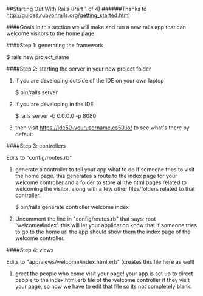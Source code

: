 ##Starting Out With Rails (Part 1 of 4)
######Thanks to http://guides.rubyonrails.org/getting_started.html

####Goals
In this section we will make and run a new rails app that can 
welcome visitors to the home page

####Step 1: generating the framework

   $ rails new project_name

####Step 2: starting the server in your new project folder
1. if you are developing outside of the IDE on your own laptop

   $ bin/rails server

2. if you are developing in the IDE

   $ rails server -b 0.0.0.0 -p 8080

3. then visit https://ide50-yourusername.cs50.io/ to see what's there by default

####Step 3: controllers

   Edits to "config/routes.rb"
   
1. generate a controller to tell your app what to do if someone tries to 
   visit the home page. this generates a route to the index page for your 
   welcome controller and a folder to store all the html pages related to
   welcoming the visitor, along with a few other files/folders related 
   to that controller.

   $ bin/rails generate controller welcome index

2. Uncomment the line in "config/routes.rb" that says: root 'welcome#index'. 
   this will let your application know that if someone tries to go to the home 
   url the app should show them the index page of the welcome controller.

####Step 4: views

   Edits to "app/views/welcome/index.html.erb" (creates this file here as well)
   
1. greet the people who come visit your page! your app is set up to direct
   people to the index.html.erb file of the welcome controller if they visit 
   your page, so now we have to edit that file so its not completely blank.

